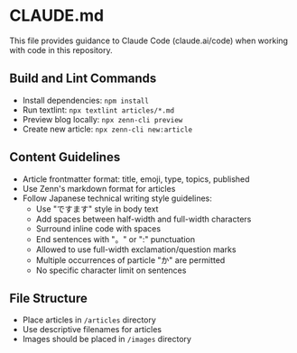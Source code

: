 # CLAUDE.md

This file provides guidance to Claude Code (claude.ai/code) when working with code in this repository.

## Build and Lint Commands
- Install dependencies: `npm install`
- Run textlint: `npx textlint articles/*.md`
- Preview blog locally: `npx zenn-cli preview`
- Create new article: `npx zenn-cli new:article`

## Content Guidelines
- Article frontmatter format: title, emoji, type, topics, published
- Use Zenn's markdown format for articles
- Follow Japanese technical writing style guidelines:
  - Use "ですます" style in body text
  - Add spaces between half-width and full-width characters
  - Surround inline code with spaces
  - End sentences with "。" or ":" punctuation
  - Allowed to use full-width exclamation/question marks
  - Multiple occurrences of particle "か" are permitted
  - No specific character limit on sentences

## File Structure
- Place articles in `/articles` directory
- Use descriptive filenames for articles
- Images should be placed in `/images` directory